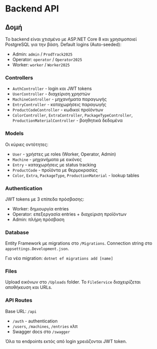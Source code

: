 # Backend API

## Δομή

Το backend είναι χτισμένο με ASP.NET Core 8 και χρησιμοποιεί PostgreSQL για την βάση.
Default logins (Auto-seeded):
- Admin: `admin` / `ProdTrack2025`
- Operator: `operator` / `Operator2025`
- Worker: `worker` / `Worker2025`
### Controllers

- `AuthController` - login και JWT tokens
- `UserController` - διαχείριση χρηστών
- `MachineController` - μηχανήματα παραγωγής
- `EntryController` - καταχωρήσεις παραγωγής
- `ProductCodeController` - κωδικοί προϊόντων
- `ColorController`, `ExtraController`, `PackageTypeController`, `ProductionMaterialController` - βοηθητικά δεδομένα

### Models

Οι κύριες οντότητες:
- `User` - χρήστες με roles (Worker, Operator, Admin)
- `Machine` - μηχανήματα με εικόνες
- `Entry` - καταχωρήσεις με status tracking
- `ProductCode` - προϊόντα με θερμοκρασίες
- `Color`, `Extra`, `PackageType`, `ProductionMaterial` - lookup tables

### Authentication

JWT tokens με 3 επίπεδα πρόσβασης:
- Worker: δημιουργία entries
- Operator: επεξεργασία entries + διαχείριση προϊόντων  
- Admin: πλήρη πρόσβαση

### Database

Entity Framework με migrations στο `/Migrations`. Connection string στο `appsettings.Development.json`.

Για νέα migration: `dotnet ef migrations add [name]`

### Files

Upload εικόνων στο `/Uploads` folder. Το `FileService` διαχειρίζεται αποθήκευση και URLs.

### API Routes

Base URL: `/api`
- `/auth` - authentication
- `/users`, `/machines`, `/entries` κλπ
- Swagger docs στο `/swagger`

Όλα τα endpoints εκτός από login χρειάζονται JWT token.